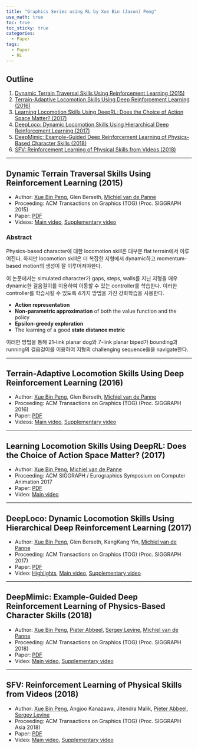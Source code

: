 ```yaml
---
title: "Graphics Series using RL by Xue Bin (Jason) Peng"
use_math: true
toc: true
toc_sticky: true
categories:
  - Paper
tags:
  - Paper
  - RL
---
```


## Outline
  
  1. [Dynamic Terrain Traversal Skills Using Reinforcement Learning (2015)](#1)
  2. [Terrain-Adaptive Locomotion Skills Using Deep Reinforcement Learning (2016)](#2)
  3. [Learning Locomotion Skills Using DeepRL: Does the Choice of Action Space Matter? (2017)](#3)
  4. [DeepLoco: Dynamic Locomotion Skills Using Hierarchical Deep Reinforcement Learning (2017)](#4)
  5. [DeepMimic: Example-Guided Deep Reinforcement Learning of Physics-Based Character Skills (2018)](#5)
  6. [SFV: Reinforcement Learning of Physical Skills from Videos (2018)](#6)

---

<a name="1"></a>

## Dynamic Terrain Traversal Skills Using Reinforcement Learning (2015)

- Author: [Xue Bin Peng](https://xbpeng.github.io/), Glen Berseth, [Michiel van de Panne](https://www.cs.ubc.ca/~van/)
- Proceeding: ACM Transactions on Graphics (TOG) (Proc. SIGGRAPH 2015)
- Paper: [PDF](https://dl.acm.org/doi/pdf/10.1145/2766910)
- Videos: [Main video](https://www.youtube.com/watch?v=mazfn4dHPRM), [Supplementary video](https://www.youtube.com/watch?v=RTuSHI5FNzg)

### Abstract

Physics-based character에 대한 locomotion skill은 대부분 flat terrain에서 이루어진다. 하지만 locomotion skill은 더 복잡한 지형에서 dynamic하고 momentum-based motion의 생성이 잘 이루어져야한다.

이 논문에서는 simulated character가 gaps, steps, walls를 지닌 지형을 매우 dynamic한 걸음걸이를 이용하여 이동할 수 있는 controller를 학습한다. 이러한 controller를 학습시킬 수 있도록 4가지 방법을 가진 강화학습을 사용한다.

- **Action representation**
- **Non-parametric approximation** of both the value function and the policy
- **Epsilon-greedy exploration**
- The learning of a good **state distance metric**

이러한 방법을 통해 21-link planar dog와 7-link planar biped가 bounding과 running의 걸음걸이를 이용하여 지형의 challenging sequence들을 navigate한다.

---

<a name="2"></a>

## Terrain-Adaptive Locomotion Skills Using Deep Reinforcement Learning (2016)

- Author: [Xue Bin Peng](https://xbpeng.github.io/), Glen Berseth, [Michiel van de Panne](https://www.cs.ubc.ca/~van/)
- Proceeding: ACM Transactions on Graphics (TOG) (Proc. SIGGRAPH 2016)
- Paper: [PDF](https://dl.acm.org/doi/pdf/10.1145/2897824.2925881)
- Videos: [Main video](https://www.youtube.com/watch?v=KPfzRSBzNX4), [Supplementary video](https://www.youtube.com/watch?v=A0BmHoujP9k)

---

<a name="3"></a>

## Learning Locomotion Skills Using DeepRL: Does the Choice of Action Space Matter? (2017)

- Author: [Xue Bin Peng](https://xbpeng.github.io/), [Michiel van de Panne](https://www.cs.ubc.ca/~van/)
- Proceeding: ACM SIGGRAPH / Eurographics Symposium on Computer Animation 2017
- Paper: [PDF](https://dl.acm.org/doi/pdf/10.1145/3099564.3099567)
- Video: [Main video](https://www.youtube.com/watch?v=L3vDo3nLI98)

---

<a name="4"></a>

## DeepLoco: Dynamic Locomotion Skills Using Hierarchical Deep Reinforcement Learning (2017)

- Author: [Xue Bin Peng](https://xbpeng.github.io/), Glen Berseth, KangKang Yin, [Michiel van de Panne](https://www.cs.ubc.ca/~van/)
- Proceeding: ACM Transactions on Graphics (TOG) (Proc. SIGGRAPH 2017)
- Paper: [PDF](https://dl.acm.org/doi/pdf/10.1145/3072959.3073602)
- Video: [Highlights](https://www.youtube.com/watch?v=G4lT9CLyCNw), [Main video](https://www.youtube.com/watch?v=hd1yvLWm6oA), [Supplementary video](https://www.youtube.com/watch?v=x-HrYko_MRU)

---

<a name="5"></a>

## DeepMimic: Example-Guided Deep Reinforcement Learning of Physics-Based Character Skills (2018)

- Author: [Xue Bin Peng](https://xbpeng.github.io/), [Pieter Abbeel](https://people.eecs.berkeley.edu/~pabbeel/), [Sergey Levine](https://people.eecs.berkeley.edu/~svlevine/), [Michiel van de Panne](https://www.cs.ubc.ca/~van/)
- Proceeding: ACM Transactions on Graphics (TOG) (Proc. SIGGRAPH 2018)
- Paper: [PDF](https://dl.acm.org/doi/pdf/10.1145/3197517.3201311)
- Video: [Main video](https://www.youtube.com/watch?v=vppFvq2quQ0), [Supplementary video](https://www.youtube.com/watch?v=8KdDwRLtNHQ)

---

<a name="6"></a>

## SFV: Reinforcement Learning of Physical Skills from Videos (2018)

- Author: [Xue Bin Peng](https://xbpeng.github.io/), Angjoo Kanazawa, Jitendra Malik, [Pieter Abbeel](https://people.eecs.berkeley.edu/~pabbeel/), [Sergey Levine](https://people.eecs.berkeley.edu/~svlevine/)
- Proceeding: ACM Transactions on Graphics (TOG) (Proc. SIGGRAPH Asia 2018)
- Paper: [PDF](https://dl.acm.org/doi/pdf/10.1145/3272127.3275014)
- Video: [Main video](https://www.youtube.com/watch?v=4Qg5I5vhX7Q), [Supplementary video](https://www.youtube.com/watch?v=_iXt7by4nU4)

